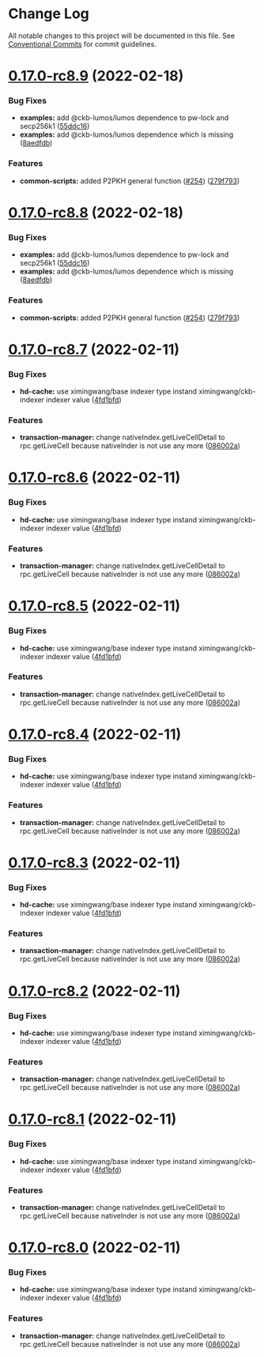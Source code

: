 # Change Log

All notable changes to this project will be documented in this file.
See [Conventional Commits](https://conventionalcommits.org) for commit guidelines.

# [0.17.0-rc8.9](https://github.com/nervosnetwork/lumos/compare/v0.17.0-rc8.7...v0.17.0-rc8.9) (2022-02-18)


### Bug Fixes

* **examples:** add @ckb-lumos/lumos dependence to pw-lock and secp256k1 ([55ddc16](https://github.com/nervosnetwork/lumos/commit/55ddc16ec9446bf080dfeedc2f55b04713deac1c))
* **examples:** add @ckb-lumos/lumos dependence which is missing ([8aedfdb](https://github.com/nervosnetwork/lumos/commit/8aedfdbd673cfdd5d1bff68fed97b448f560b30f))


### Features

* **common-scripts:** added P2PKH general function ([#254](https://github.com/nervosnetwork/lumos/issues/254)) ([279f793](https://github.com/nervosnetwork/lumos/commit/279f7937f4da6cae7473b30c6b3f929b90e164e5))





# [0.17.0-rc8.8](https://github.com/nervosnetwork/lumos/compare/v0.17.0-rc8.7...v0.17.0-rc8.8) (2022-02-18)


### Bug Fixes

* **examples:** add @ckb-lumos/lumos dependence to pw-lock and secp256k1 ([55ddc16](https://github.com/nervosnetwork/lumos/commit/55ddc16ec9446bf080dfeedc2f55b04713deac1c))
* **examples:** add @ckb-lumos/lumos dependence which is missing ([8aedfdb](https://github.com/nervosnetwork/lumos/commit/8aedfdbd673cfdd5d1bff68fed97b448f560b30f))


### Features

* **common-scripts:** added P2PKH general function ([#254](https://github.com/nervosnetwork/lumos/issues/254)) ([279f793](https://github.com/nervosnetwork/lumos/commit/279f7937f4da6cae7473b30c6b3f929b90e164e5))





# [0.17.0-rc8.7](https://github.com/nervosnetwork/lumos/compare/v0.17.0-rc8...v0.17.0-rc8.7) (2022-02-11)


### Bug Fixes

* **hd-cache:** use ximingwang/base indexer type instand ximingwang/ckb-indexer indexer value ([4fd1bfd](https://github.com/nervosnetwork/lumos/commit/4fd1bfdf79006527e6599dea0020c9a2d8cd770a))


### Features

* **transaction-manager:** change nativeIndex.getLiveCellDetail to rpc.getLiveCell because nativeInder is not use any more ([086002a](https://github.com/nervosnetwork/lumos/commit/086002ac90758b09c6a83de00500fde8c5c9b136))





# [0.17.0-rc8.6](https://github.com/nervosnetwork/lumos/compare/v0.17.0-rc8...v0.17.0-rc8.6) (2022-02-11)


### Bug Fixes

* **hd-cache:** use ximingwang/base indexer type instand ximingwang/ckb-indexer indexer value ([4fd1bfd](https://github.com/nervosnetwork/lumos/commit/4fd1bfdf79006527e6599dea0020c9a2d8cd770a))


### Features

* **transaction-manager:** change nativeIndex.getLiveCellDetail to rpc.getLiveCell because nativeInder is not use any more ([086002a](https://github.com/nervosnetwork/lumos/commit/086002ac90758b09c6a83de00500fde8c5c9b136))





# [0.17.0-rc8.5](https://github.com/nervosnetwork/lumos/compare/v0.17.0-rc8...v0.17.0-rc8.5) (2022-02-11)


### Bug Fixes

* **hd-cache:** use ximingwang/base indexer type instand ximingwang/ckb-indexer indexer value ([4fd1bfd](https://github.com/nervosnetwork/lumos/commit/4fd1bfdf79006527e6599dea0020c9a2d8cd770a))


### Features

* **transaction-manager:** change nativeIndex.getLiveCellDetail to rpc.getLiveCell because nativeInder is not use any more ([086002a](https://github.com/nervosnetwork/lumos/commit/086002ac90758b09c6a83de00500fde8c5c9b136))





# [0.17.0-rc8.4](https://github.com/nervosnetwork/lumos/compare/v0.17.0-rc8...v0.17.0-rc8.4) (2022-02-11)


### Bug Fixes

* **hd-cache:** use ximingwang/base indexer type instand ximingwang/ckb-indexer indexer value ([4fd1bfd](https://github.com/nervosnetwork/lumos/commit/4fd1bfdf79006527e6599dea0020c9a2d8cd770a))


### Features

* **transaction-manager:** change nativeIndex.getLiveCellDetail to rpc.getLiveCell because nativeInder is not use any more ([086002a](https://github.com/nervosnetwork/lumos/commit/086002ac90758b09c6a83de00500fde8c5c9b136))





# [0.17.0-rc8.3](https://github.com/nervosnetwork/lumos/compare/v0.17.0-rc8...v0.17.0-rc8.3) (2022-02-11)


### Bug Fixes

* **hd-cache:** use ximingwang/base indexer type instand ximingwang/ckb-indexer indexer value ([4fd1bfd](https://github.com/nervosnetwork/lumos/commit/4fd1bfdf79006527e6599dea0020c9a2d8cd770a))


### Features

* **transaction-manager:** change nativeIndex.getLiveCellDetail to rpc.getLiveCell because nativeInder is not use any more ([086002a](https://github.com/nervosnetwork/lumos/commit/086002ac90758b09c6a83de00500fde8c5c9b136))





# [0.17.0-rc8.2](https://github.com/nervosnetwork/lumos/compare/v0.17.0-rc8...v0.17.0-rc8.2) (2022-02-11)


### Bug Fixes

* **hd-cache:** use ximingwang/base indexer type instand ximingwang/ckb-indexer indexer value ([4fd1bfd](https://github.com/nervosnetwork/lumos/commit/4fd1bfdf79006527e6599dea0020c9a2d8cd770a))


### Features

* **transaction-manager:** change nativeIndex.getLiveCellDetail to rpc.getLiveCell because nativeInder is not use any more ([086002a](https://github.com/nervosnetwork/lumos/commit/086002ac90758b09c6a83de00500fde8c5c9b136))





# [0.17.0-rc8.1](https://github.com/nervosnetwork/lumos/compare/v0.17.0-rc8...v0.17.0-rc8.1) (2022-02-11)


### Bug Fixes

* **hd-cache:** use ximingwang/base indexer type instand ximingwang/ckb-indexer indexer value ([4fd1bfd](https://github.com/nervosnetwork/lumos/commit/4fd1bfdf79006527e6599dea0020c9a2d8cd770a))


### Features

* **transaction-manager:** change nativeIndex.getLiveCellDetail to rpc.getLiveCell because nativeInder is not use any more ([086002a](https://github.com/nervosnetwork/lumos/commit/086002ac90758b09c6a83de00500fde8c5c9b136))





# [0.17.0-rc8.0](https://github.com/nervosnetwork/lumos/compare/v0.17.0-rc8...v0.17.0-rc8.0) (2022-02-11)


### Bug Fixes

* **hd-cache:** use ximingwang/base indexer type instand ximingwang/ckb-indexer indexer value ([4fd1bfd](https://github.com/nervosnetwork/lumos/commit/4fd1bfdf79006527e6599dea0020c9a2d8cd770a))


### Features

* **transaction-manager:** change nativeIndex.getLiveCellDetail to rpc.getLiveCell because nativeInder is not use any more ([086002a](https://github.com/nervosnetwork/lumos/commit/086002ac90758b09c6a83de00500fde8c5c9b136))
